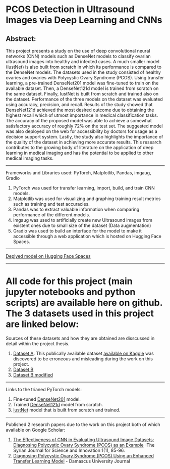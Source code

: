# PCOS Detection in Ultrasound Images via Deep Learning and CNNs
## Abstract:
This project presents a study on the use of deep convolutional neural networks (CNN) models such as DenseNet models to classify ovarian ultrasound images into healthy and infected cases. A much smaller model (IustNet) is also built from scratch in which its performance is compared to the DenseNet models. The datasets used in the study consisted of healthy ovaries and ovaries with Polycystic Ovary Syndrome (PCOS). Using transfer learning, a pre-trained DenseNet201 model was fine-tuned to train on the available dataset. Then, a DenseNet121d model is trained from scratch on the same dataset. Finally, IustNet is built from scratch and trained also on the dataset. Performance of the three models on the dataset was evaluated using accuracy, precision, and recall. Results of the study showed that DenseNet121d achieved the most desired outcome due to obtaining the highest recall which of utmost importance in medical classification tasks. The accuracy of the proposed model was able to achieve a somewhat satisfactory accuracy of roughly 72% on the test set. The suggested model was also deployed on the web for accessibility by doctors for usage as a decision support system. Lastly, the study also highlights the importance of the quality of the dataset in achieving more accurate results. This research contributes to the growing body of literature on the application of deep learning in medical imaging and has the potential to be applied to other medical imaging tasks. 
***
Frameworks and Libraries used: PyTorch, Matplotlib, Pandas, imgaug, Gradio <br>
1. PyTorch was used for transfer learning, import, build, and train CNN models. <br>
2. Matplotlib was used for visualizing and graphing training result metrics such as training and test accuracies. <br>
3. Pandas was to extract valuable information when comparing performance of the different models. <br>
4. imgaug was used to artificially create new Ultrasound images from existent ones due to small size of the dataset (Data augmentation) <br>
5. Gradio was used to build an interface for the model to make it accessible through a web application which is hosted on Hugging Face Spaces.
***
[Deplyed model on Hugging Face Spaces](https://huggingface.co/spaces/Haidary/PCOS_detector)
***

# All code for this project (main jupyter notebooks and python scripts) are available here on github. The 3 datasets used in this project are linked below: <br>
Sources of these datasets and how they are obtained are disscussed in detail within the project thesis.
1. [Dataset A](https://drive.google.com/drive/folders/1qPZkE1gftaioks28DPixCuQZ-lqCjMEJ?usp=sharing). This publically available  dataset [available on Kaggle](https://www.kaggle.com/datasets/anaghachoudhari/pcos-detection-using-ultrasound-images) was discovered to be erroneous and misleading during the work on this project. 
2. [Dataset B](https://drive.google.com/drive/folders/1VqDvcmG3UuQFhyO8LWoa7iLssnO8aUEN?usp=sharing)
3. [Dataset B modified](https://drive.google.com/drive/folders/1EIEZz6wjhcxYBjtS6W-ngT6vyR35PmY2?usp=sharing)

***
Links to the trianed PyTorch models: 
1. Fine-tuned [DenseNet201](https://drive.google.com/file/d/13wckgFIl6i1FMjUyfVLdkRkDNBHTrnKQ/view?usp=share_link) model.
2. Trained [DenseNet121d](https://drive.google.com/file/d/1_TmP-vqdl7JvvxaNlhTynvTmbbZnN8PF/view?usp=drive_link) model from scratch.
3. [IustNet](https://drive.google.com/file/d/1-0P-C66B3gg5SLZi2BOHHHqLLGIqjgFm/view?usp=sharing) model that is built from scratch and trained.
***

Published 2 research papers due to the work on this project both of which available on Google Scholar:
1. [The Effectiveness of CNN in Evaluating Ultrasound Image Datasets: Diagnosing Polycystic Ovary Syndrome (PCOS) as an Example](https://www.hcsr.gov.sy/sjsi/no.1/) -The Syrian Journal for Science and Innovation 1(1), 85-96. 
2. [Diagnosing Polycystic Ovary Syndrome (PCOS) Using an Enhanced Transfer Learning Model](https://www.damascusuniversity.edu.sy/mag/conference/index.php?lang=1&set=3&id=431) - Damascus University Journal
